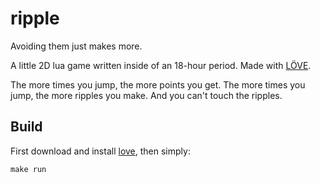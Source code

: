 # ripple

Avoiding them just makes more.

A little 2D lua game written inside of an 18-hour period. Made with
[LÖVE][love].

The more times you jump, the more points you get. The more times you jump, the
more ripples you make. And you can't touch the ripples.

## Build

First download and install [love][love], then simply:

    make run

[love]: https://love2d.org/
